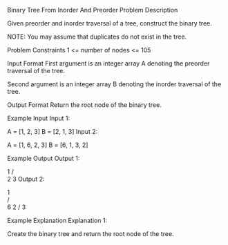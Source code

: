 Binary Tree From Inorder And Preorder
Problem Description

Given preorder and inorder traversal of a tree, construct the binary tree.

NOTE: You may assume that duplicates do not exist in the tree.



Problem Constraints
1 <= number of nodes <= 105



Input Format
First argument is an integer array A denoting the preorder traversal of the tree.

Second argument is an integer array B denoting the inorder traversal of the tree.



Output Format
Return the root node of the binary tree.



Example Input
Input 1:

A = [1, 2, 3]
B = [2, 1, 3]
Input 2:

A = [1, 6, 2, 3]
B = [6, 1, 3, 2]


Example Output
Output 1:

1
/ \
2   3
Output 2:

1  
/ \
6   2
/
3


Example Explanation
Explanation 1:

Create the binary tree and return the root node of the tree.